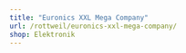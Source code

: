 ```yaml
---
title: "Euronics XXL Mega Company"
url: /rottweil/euronics-xxl-mega-company/
shop: Elektronik
---
```

